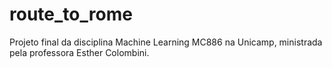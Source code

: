 # route_to_rome
Projeto final da disciplina Machine Learning MC886 na Unicamp, ministrada pela professora Esther Colombini.
